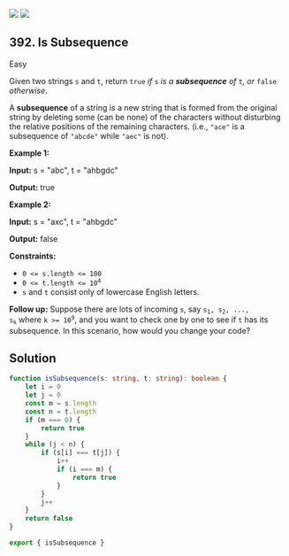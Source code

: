 [![](https://img.shields.io/github/stars/LeetCode-Top-Interview-150/LeetCode-Top-Interview-150?label=Stars&style=flat-square)](https://github.com/LeetCode-Top-Interview-150/LeetCode-Top-Interview-150)
[![](https://img.shields.io/github/forks/LeetCode-Top-Interview-150/LeetCode-Top-Interview-150?label=Fork%20me%20on%20GitHub%20&style=flat-square)](https://github.com/LeetCode-Top-Interview-150/LeetCode-Top-Interview-150/fork)

## 392\. Is Subsequence

Easy

Given two strings `s` and `t`, return `true` _if_ `s` _is a **subsequence** of_ `t`_, or_ `false` _otherwise_.

A **subsequence** of a string is a new string that is formed from the original string by deleting some (can be none) of the characters without disturbing the relative positions of the remaining characters. (i.e., `"ace"` is a subsequence of `"abcde"` while `"aec"` is not).

**Example 1:**

**Input:** s = "abc", t = "ahbgdc"

**Output:** true

**Example 2:**

**Input:** s = "axc", t = "ahbgdc"

**Output:** false

**Constraints:**

*   `0 <= s.length <= 100`
*   <code>0 <= t.length <= 10<sup>4</sup></code>
*   `s` and `t` consist only of lowercase English letters.

**Follow up:** Suppose there are lots of incoming `s`, say <code>s<sub>1</sub>, s<sub>2</sub>, ..., s<sub>k</sub></code> where <code>k >= 10<sup>9</sup></code>, and you want to check one by one to see if `t` has its subsequence. In this scenario, how would you change your code?

## Solution

```typescript
function isSubsequence(s: string, t: string): boolean {
    let i = 0
    let j = 0
    const m = s.length
    const n = t.length
    if (m === 0) {
        return true
    }
    while (j < n) {
        if (s[i] === t[j]) {
            i++
            if (i === m) {
                return true
            }
        }
        j++
    }
    return false
}

export { isSubsequence }
```